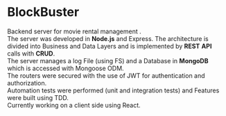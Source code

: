 # BlockBuster

Backend server for movie rental management .  <br>
The server was developed in **Node.js** and Express. The architecture is divided into Business 
and Data Layers and is implemented by **REST** **API** calls with **CRUD**. <br>
The server manages a log File (using FS) and a Database in **MongoDB** which is accessed with Mongoose ODM.  <br>
The routers were secured with the use of JWT for authentication and authorization.  <br>
Automation tests were performed (unit and integration tests) and Features were built using TDD. <br>
Currently working on a client side using React.
